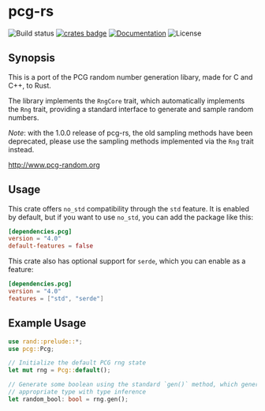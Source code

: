 # pcg-rs

![Build status](https://github.com/afnanenayet/pcg-rs/workflows/Rust/badge.svg?branch=master)
[![crates badge](https://meritbadge.herokuapp.com/pcg)](https://crates.io/crates/pcg)
[![Documentation](https://docs.rs/pcg/badge.svg)](https://docs.rs/pcg)
![License](https://img.shields.io/crates/l/pcg/3.0.0.svg)

## Synopsis

This is a port of the PCG random number generation libary, made for C and C++,
to Rust.

The library implements the `RngCore` trait, which automatically implements the
`Rng` trait, providing a standard interface to generate and sample random numbers.

_Note_: with the 1.0.0 release of pcg-rs, the old sampling methods have been deprecated,
please use the sampling methods implemented via the `Rng` trait instead.

http://www.pcg-random.org

## Usage

This crate offers `no_std` compatibility through the `std` feature. It is
enabled by default, but if you want to use `no_std`, you can add the package
like this:

```toml
[dependencies.pcg]
version = "4.0"
default-features = false
```

This crate also has optional support for `serde`, which you can enable as a
feature:

```toml
[dependencies.pcg]
version = "4.0"
features = ["std", "serde"]
```

## Example Usage

```rust
use rand::prelude::*;
use pcg::Pcg;

// Initialize the default PCG rng state
let mut rng = Pcg::default();

// Generate some boolean using the standard `gen()` method, which generates the
// appropriate type with type inference
let random_bool: bool = rng.gen();
```
